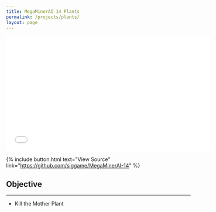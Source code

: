 ```yaml
---
title: MegaMinerAI 14 Plants
permalink: /projects/plants/
layout: page
---
```


<iframe width="560" height="315" src="//www.youtube.com/embed/uhHRXBvu_KQ" frameborder="0" allowfullscreen></iframe>

{% include button.html text="View Source" link="https://github.com/siggame/MegaMinerAI-14" %}

## Objective
***

* Kill the Mother Plant


